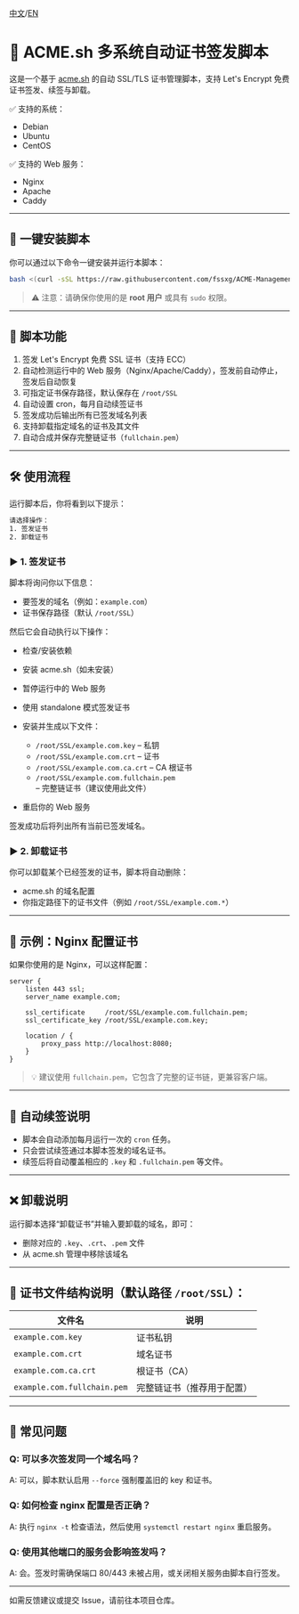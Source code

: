 [中文](https://github.com/fssxg/ACME-Management/blob/main/README-%E4%B8%AD%E6%96%87.md)/[EN](https://github.com/fssxg/ACME-Management/blob/main/README.md)

# 📜 ACME.sh 多系统自动证书签发脚本

这是一个基于 [acme.sh](https://github.com/acmesh-official/acme.sh) 的自动 SSL/TLS 证书管理脚本，支持 Let's Encrypt 免费证书签发、续签与卸载。

✅ 支持的系统：
- Debian
- Ubuntu
- CentOS

✅ 支持的 Web 服务：
- Nginx
- Apache
- Caddy

---

## 🚀 一键安装脚本

你可以通过以下命令一键安装并运行本脚本：

```bash
bash <(curl -sSL https://raw.githubusercontent.com/fssxg/ACME-Management/refs/heads/main/ACME-cn.sh)
```

> ⚠️ 注意：请确保你使用的是 **root 用户** 或具有 `sudo` 权限。

---

## 🔧 脚本功能

1. 签发 Let's Encrypt 免费 SSL 证书（支持 ECC）
2. 自动检测运行中的 Web 服务（Nginx/Apache/Caddy），签发前自动停止，签发后自动恢复
3. 可指定证书保存路径，默认保存在 `/root/SSL`
4. 自动设置 cron，每月自动续签证书
5. 签发成功后输出所有已签发域名列表
6. 支持卸载指定域名的证书及其文件
7. 自动合成并保存完整链证书（`fullchain.pem`）

---

## 🛠️ 使用流程

运行脚本后，你将看到以下提示：

```bash
请选择操作：
1. 签发证书
2. 卸载证书
```

### ▶️ 1. 签发证书

脚本将询问你以下信息：

- 要签发的域名（例如：`example.com`）
- 证书保存路径（默认 `/root/SSL`）

然后它会自动执行以下操作：

- 检查/安装依赖
- 安装 acme.sh（如未安装）
- 暂停运行中的 Web 服务
- 使用 standalone 模式签发证书
- 安装并生成以下文件：
  - `/root/SSL/example.com.key` – 私钥
  - `/root/SSL/example.com.crt` – 证书
  - `/root/SSL/example.com.ca.crt` – CA 根证书
  - `/root/SSL/example.com.fullchain.pem` – 完整链证书（建议使用此文件）

- 重启你的 Web 服务

签发成功后将列出所有当前已签发域名。

### ▶️ 2. 卸载证书

你可以卸载某个已经签发的证书，脚本将自动删除：

- acme.sh 的域名配置
- 你指定路径下的证书文件（例如 `/root/SSL/example.com.*`）

---

## 🧩 示例：Nginx 配置证书

如果你使用的是 Nginx，可以这样配置：

```nginx
server {
    listen 443 ssl;
    server_name example.com;

    ssl_certificate     /root/SSL/example.com.fullchain.pem;
    ssl_certificate_key /root/SSL/example.com.key;

    location / {
        proxy_pass http://localhost:8080;
    }
}
```

> 💡 建议使用 `fullchain.pem`，它包含了完整的证书链，更兼容客户端。

---

## 🔁 自动续签说明

- 脚本会自动添加每月运行一次的 `cron` 任务。
- 只会尝试续签通过本脚本签发的域名证书。
- 续签后将自动覆盖相应的 `.key` 和 `.fullchain.pem` 等文件。

---

## ❌ 卸载说明

运行脚本选择“卸载证书”并输入要卸载的域名，即可：

- 删除对应的 `.key`、`.crt`、`.pem` 文件
- 从 acme.sh 管理中移除该域名

---

## 📂 证书文件结构说明（默认路径 `/root/SSL`）：

| 文件名 | 说明 |
|--------|------|
| `example.com.key` | 证书私钥 |
| `example.com.crt` | 域名证书 |
| `example.com.ca.crt` | 根证书（CA） |
| `example.com.fullchain.pem` | 完整链证书（推荐用于配置） |

---

## 📢 常见问题

### Q: 可以多次签发同一个域名吗？
A: 可以，脚本默认启用 `--force` 强制覆盖旧的 key 和证书。

### Q: 如何检查 nginx 配置是否正确？
A: 执行 `nginx -t` 检查语法，然后使用 `systemctl restart nginx` 重启服务。

### Q: 使用其他端口的服务会影响签发吗？
A: 会。签发时需确保端口 80/443 未被占用，或关闭相关服务由脚本自行签发。

---

如需反馈建议或提交 Issue，请前往本项目仓库。
